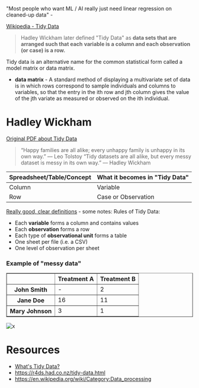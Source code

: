 "Most people who want ML / AI really just need linear regression on cleaned-up data" - 

[Wikipedia - Tidy Data](https://en.wikipedia.org/wiki/Tidy_data)
> Hadley Wickham later defined "Tidy Data" as **data sets that are arranged such that each** 
> **variable is a column and each observation (or case) is a row.**

Tidy data is an alternative name for the common statistical form called a model matrix or data matrix.
* **data matrix** - A standard method of displaying a multivariate set of data is in which rows 
correspond to sample individuals and columns to variables, so that the entry in the ith row and 
jth column gives the value of the jth variate as measured or observed on the ith individual.

# Hadley Wickham
[Original PDF about Tidy Data](https://www.jstatsoft.org/index.php/jss/article/view/v059i10/v59i10.pdf)

> “Happy families are all alike; every unhappy family is unhappy in its own way.” –– Leo Tolstoy
> “Tidy datasets are all alike, but every messy dataset is messy in its own way.” –– Hadley Wickham

|  Spreadsheet/Table/Concept 	| What it becomes in "Tidy Data" 	|
|---	|---	|
|  Column 	| Variable  	|
|  Row 	| Case or Observation  	|

[Really good, clear definitions](https://www.jeannicholashould.com/tidy-data-in-python.html) - some notes:
Rules of Tidy Data:
* Each **variable** forms a column and contains values
* Each **observation** forms a row
* Each type of **observational unit** forms a table
* One sheet per file (i.e. a CSV)
* One level of observation per sheet

### Example of "messy data"
<table border="1" class="dataframe">
  <thead>
    <tr style="text-align: left;">
      <th></th>
      <th>Treatment A</th>
      <th>Treatment B</th>
    </tr>
  </thead>
  <tbody>
    <tr>
      <th>John Smith</th>
      <td>-</td>
      <td>2</td>
    </tr>
    <tr>
      <th>Jane Doe</th>
      <td>16</td>
      <td>11</td>
    </tr>
    <tr>
      <th>Mary Johnson</th>
      <td>3</td>
      <td>1</td>
    </tr>
  </tbody>
</table>

![x](https://i.imgur.com/8pVGSzh.png)

# Resources 
* [What's Tidy Data?](https://towardsdatascience.com/whats-tidy-data-how-to-organize-messy-datasets-in-python-with-melt-and-pivotable-functions-5d52daa996c9)
* https://r4ds.had.co.nz/tidy-data.html
* https://en.wikipedia.org/wiki/Category:Data_processing
